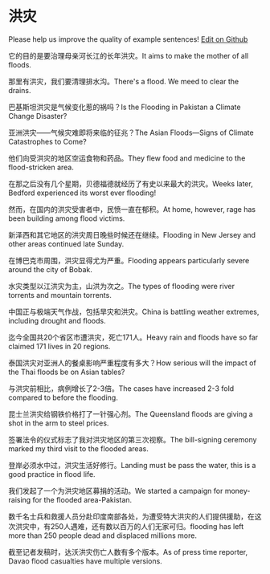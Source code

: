 # 洪灾

Please help us improve the quality of example sentences! [Edit on Github](https://github.com/jiyushe/jiyu-example-sentence-source/blob/main/chinese/hongzai.md)

<p><span class="chinese">它的目的是要治理母亲河长江的长年洪灾。</span><span class="english">It aims to make the mother of all floods.</span></p>

<p><span class="chinese">那里有洪灾，我们要清理排水沟。</span><span class="english">There's a flood. We meed to clear the drains.</span></p>

<p><span class="chinese">巴基斯坦洪灾是气候变化惹的祸吗？</span><span class="english">Is the Flooding in Pakistan a Climate Change Disaster?</span></p>

<p><span class="chinese">亚洲洪灾——气候灾难即将来临的征兆？</span><span class="english">The Asian Floods—Signs of Climate Catastrophes to Come?</span></p>

<p><span class="chinese">他们向受洪灾的地区空运食物和药品。</span><span class="english">They flew food and medicine to the flood-stricken area.</span></p>

<p><span class="chinese">在那之后没有几个星期，贝德福德就经历了有史以来最大的洪灾。</span><span class="english">Weeks later, Bedford experienced its worst ever flooding!</span></p>

<p><span class="chinese">然而，在国内的洪灾受害者中，民愤一直在郁积。</span><span class="english">At home, however, rage has been building among flood victims.</span></p>

<p><span class="chinese">新泽西和其它地区的洪灾周日晚些时候还在继续。</span><span class="english">Flooding in New Jersey and other areas continued late Sunday.</span></p>

<p><span class="chinese">在博巴克市周围，洪灾显得尤为严重。</span><span class="english">Flooding appears particularly severe around the city of Bobak.</span></p>

<p><span class="chinese">水灾类型以江洪灾为主，山洪为次之。</span><span class="english">The types of flooding were river torrents and mountain torrents.</span></p>

<p><span class="chinese">中国正与极端天气作战，包括旱灾和洪灾。</span><span class="english">China is battling weather extremes, including drought and floods.</span></p>

<p><span class="chinese">迄今全国共20个省区市遭洪灾，死亡171人。</span><span class="english">Heavy rain and floods have so far claimed 171 lives in 20 regions.</span></p>

<p><span class="chinese">泰国洪灾对亚洲人的餐桌影响严重程度有多大？</span><span class="english">How serious will the impact of the Thai floods be on Asian tables?</span></p>

<p><span class="chinese">与洪灾前相比，病例增长了2-3倍。</span><span class="english">The cases have increased 2-3 fold compared to before the flooding.</span></p>

<p><span class="chinese">昆士兰洪灾给钢铁价格打了一针强心剂。</span><span class="english">The Queensland floods are giving a shot in the arm to steel prices.</span></p>

<p><span class="chinese">签署法令的仪式标志了我对洪灾地区的第三次视察。</span><span class="english">The bill-signing ceremony marked my third visit to the flooded areas.</span></p>

<p><span class="chinese">登岸必须水中过，洪灾生活好修行。</span><span class="english">Landing must be pass the water, this is a good practice in flood life.</span></p>

<p><span class="chinese">我们发起了一个为洪灾地区募捐的活动。</span><span class="english">We started a campaign for money-raising for the flooded area-Pakistan.</span></p>

<p><span class="chinese">数千名士兵和救援人员分赴印度南部各处，为遭受特大洪灾的人们提供援助，在这次洪灾中，有250人遇难，还有数以百万的人们无家可归。</span><span class="english">flooding has left more than 250 people dead and displaced millions more.</span></p>

<p><span class="chinese">截至记者发稿时，达沃洪灾伤亡人数有多个版本。</span><span class="english">As of press time reporter, Davao flood casualties have multiple versions.</span></p>

